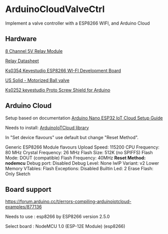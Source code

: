 # ArduinoCloudValveCtrl

Implement a valve controller with a ESP8266 WIFI, and Arduino Cloud

## Hardware 

[8 Channel 5V Relay Module](http://wiki.sunfounder.cc/index.php?title=8_Channel_5V_Relay_Module)

[Relay Datasheet](https://www.circuitbasics.com/wp-content/uploads/2015/11/SRD-05VDC-SL-C-Datasheet.pdf)

[Ks0354 Keyestudio ESP8266 WI-FI Development Board](https://wiki.keyestudio.com/Ks0354_Keyestudio_ESP8266_WI-FI_Development_Board)

[US Solid - Motorized Ball valve](https://ussolid.com/content/JFMSV/JFMSV-User-manual.pdf)

[Ks0252 keyestudio Proto Screw Shield for Arduino](https://wiki.keyestudio.com/Ks0252_keyestudio_Proto_Screw_Shield_for_Arduino)

## Arduino Cloud

Setup based on documentation [Arduino Nano ESP32 IoT Cloud Setup Guide](https://docs.arduino.cc/tutorials/nano-esp32/cloud-setup)

Needs to install: [ArduinoIoTCloud library](https://www.arduino.cc/reference/en/libraries/arduinoiotcloud/)

In "Set device flavours" use default but change "Reset Method".

Generic ESP8266 Module flavours
Upload Speed: 115200
CPU Frequency: 80 MHz
Crystal Frequency: 26 MHz
Flash Size: 512K (no SPIFFS)
Flash Mode: DOUT (compatible)
Flash Frequency: 40MHz
**Reset Method: nodemcu**
Debug port: Disabled
Debug Level: None
lwIP Variant: v2 Lower Memory
VTables: Flash
Exceptions: Disabled
Builtin Led: 2
Erase Flash: Only Sketch


## Board support 

https://forum.arduino.cc/t/errors-compiling-arduinoiotcloud-examples/877136


Needs to use : esp8266 by ESP8266 version 2.5.0

Select board : NodeMCU 1.0 (ESP-12E Module) (esp8266)